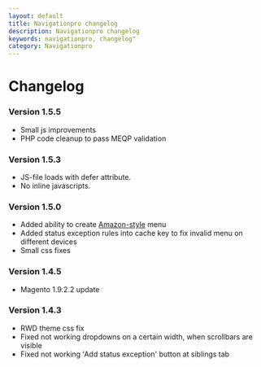 ```yaml
---
layout: default
title: Navigationpro changelog
description: Navigationpro changelog
keywords: navigationpro, changelog"
category: Navigationpro
---
```


# Changelog

### Version 1.5.5

 -  Small js improvements
 -  PHP code cleanup to pass MEQP validation

### Version 1.5.3

 -  JS-file loads with defer attribute.
 -  No inline javascripts.

### Version 1.5.0

 -  Added ability to create [Amazon-style](/m1/extensions/navigationpro/use-cases/amazon-menu/) menu
 -  Added status exception rules into cache key to fix invalid menu on different devices
 -  Small css fixes

### Version 1.4.5

 -  Magento 1.9.2.2 update

### Version 1.4.3

 -  RWD theme css fix
 -  Fixed not working dropdowns on a certain width, when scrollbars are visible
 -  Fixed not working 'Add status exception' button at siblings tab
